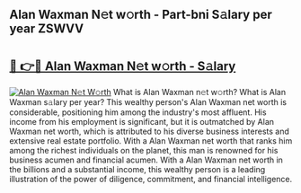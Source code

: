 ## Alan Waxman N𝚎t w𝚘rth - Part-bni S𝚊lary per year ZSWVV

# <h2><a href="http://gc1o88y.nevu.top/?p=Alan+Waxman">🔗 👉🔴 Alan Waxman N𝚎t w𝚘rth - S𝚊lary</a></h2>

[![Alan Waxman N𝚎t W𝚘rth](https://i.imgur.com/Oavwk0R.jpeg)](http://gc1o88y.nevu.top/?p=Alan+Waxman)
What is Alan Waxman n𝚎t w𝚘rth? What is Alan Waxman s𝚊lary per year?
This wealthy person's Alan Waxman net worth is considerable, positioning him among the industry's most affluent. His income from his employment is significant, but it is outmatched by Alan Waxman net worth, which is attributed to his diverse business interests and extensive real estate portfolio. With a Alan Waxman net worth that ranks him among the richest individuals on the planet, this man is renowned for his business acumen and financial acumen. With a Alan Waxman net worth in the billions and a substantial income, this wealthy person is a leading illustration of the power of diligence, commitment, and financial intelligence.

